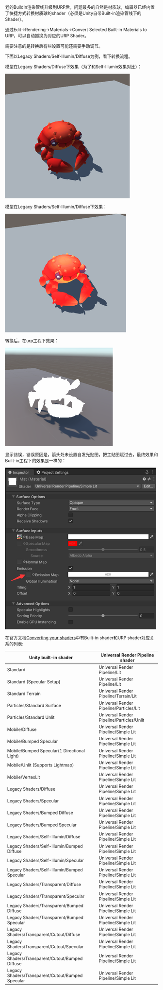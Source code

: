 老的BuildIn渲染管线升级到URP后，问题最多的自然是材质球，编辑器已经内置了快捷方式转换材质球的shader（必须是Unity自带Built-in渲染管线下的Shader）。

通过Edit->Rendering->Materials->Convert Selected Built-in Materials to URP，可以自动抓换为对应的URP Shader。

需要注意的是转换后有些设置可能还需要手动调节。


下面以Legacy Shaders/Self-Illumin/Diffuse为例，看下转换流程。

模型在Legacy Shaders/Diffuse下效果（为了和Self-Illumin效果对比）：

![](https://raw.githubusercontent.com/iningwei/SelfPictureHost/master/Blog/BuiltInToURP/LegacyDiffuse.png)


模型在Legacy Shaders/Self-Illumin/Diffuse下效果：

![](https://raw.githubusercontent.com/iningwei/SelfPictureHost/master/Blog/BuiltInToURP/LegacyIlluminDiffuse.png)

转换后，在urp工程下效果：

![](https://raw.githubusercontent.com/iningwei/SelfPictureHost/master/Blog/BuiltInToURP/URPErrorVisualResult.png)

显示错误，错误原因是，箭头处未设置自发光贴图，把主贴图赋过去，最终效果和Built-in工程下的效果是一样的：

![](https://raw.githubusercontent.com/iningwei/SelfPictureHost/master/Blog/BuiltInToURP/URPMatInspector.png)

在官方文档[Converting your shaders](https://docs.unity3d.com/Packages/com.unity.render-pipelines.universal@17.0/manual/upgrading-your-shaders.html)中有Built-in shader和URP shader对应关系的列表:

| Unity built-in shader | Universal Render Pipeline shader |
| ---- | ---- |
| Standard | Universal Render Pipeline/Lit |
| Standard (Specular Setup) | Universal Render Pipeline/Lit |
| Standard Terrain  | Universal Render Pipeline/Terrain/Lit |
| Particles/Standard Surface  | Universal Render Pipeline/Particles/Lit |
| Particles/Standard Unlit  | Universal Render Pipeline/Particles/Unlit |
| Mobile/Diffuse  | Universal Render Pipeline/Simple Lit |
| Mobile/Bumped Specular  | Universal Render Pipeline/Simple Lit |
| Mobile/Bumped Specular(1 Directional Light)  | Universal Render Pipeline/Simple Lit |
| Mobile/Unlit (Supports Lightmap)  | Universal Render Pipeline/Simple Lit |
| Mobile/VertexLit  | Universal Render Pipeline/Simple Lit |
| Legacy Shaders/Diffuse  | Universal Render Pipeline/Simple Lit |
| Legacy Shaders/Specular  | Universal Render Pipeline/Simple Lit |
| Legacy Shaders/Bumped Diffuse  | Universal Render Pipeline/Simple Lit |
| Legacy Shaders/Bumped Specular  | Universal Render Pipeline/Simple Lit |
| Legacy Shaders/Self-Illumin/Diffuse |	Universal Render Pipeline/Simple Lit |
| Legacy Shaders/Self-Illumin/Bumped Diffuse | Universal Render Pipeline/Simple Lit |
| Legacy Shaders/Self-Illumin/Specular | Universal Render Pipeline/Simple Lit |
| Legacy Shaders/Self-Illumin/Bumped Specular | Universal Render Pipeline/Simple Lit |
| Legacy Shaders/Transparent/Diffuse | Universal Render Pipeline/Simple Lit |
| Legacy Shaders/Transparent/Specular | Universal Render Pipeline/Simple Lit |
| Legacy Shaders/Transparent/Bumped Diffuse | Universal Render Pipeline/Simple Lit |
| Legacy Shaders/Transparent/Bumped Specular | Universal Render Pipeline/Simple Lit |
| Legacy Shaders/Transparent/Cutout/Diffuse | Universal Render Pipeline/Simple Lit |
| Legacy Shaders/Transparent/Cutout/Specular | Universal Render Pipeline/Simple Lit |
| Legacy Shaders/Transparent/Cutout/Bumped Diffuse | Universal Render Pipeline/Simple Lit |
| Legacy Shaders/Transparent/Cutout/Bumped Specular | Universal Render Pipeline/Simple Lit |